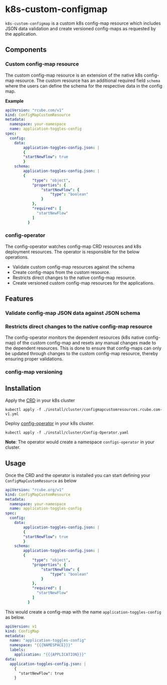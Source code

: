 # k8s-custom-configmap

`k8s-custom-configmap` is a custom k8s config-map resource which includes JSON data validation and create 
versioned config-maps as requested by the application.

## Components

### Custom config-map resource

The custom config-map resource is an extension of the native k8s config-map resource. The custom resource has an additional required field `schema` 
where the users can define the schema for the respective data in the config map.

**Example**
```yaml
apiVersion: "rcube.com/v1"
kind: ConfigMapCustomResource
metadata:
  namespace: your-namespace
  name: application-toggles-config
spec:
  config:
    data:
        application-toggles-config.json: |
        {
        "startNewFlow": true
        }
    schema:
        application-toggles-config.json: |
        {
            "type": "object",
            "properties": {
                "startNewFlow": {
                    "type": "boolean"
                }
            },
            "required": [
              "startNewFlow"
            ]
          }
```

### config-operator

The config-operator watches config-map CRD resources and k8s deployment resources. The operator is responsible for the below operations.
- Validate custom config-map resources against the schema
- Create config-maps from the custom resource.
- Restricts direct changes to the native config-map resource.
- Create versioned custom config-map resources for the applications.

## Features

### Validate config-map JSON data against JSON schema


### Restricts direct changes to the native config-map resource
The config-operator monitors the dependent resources (k8s native config-map) of the custom config-map and resets any manual changes made to the dependent resources. This is done to ensure that config-maps can only be updated through changes to the custom config-map resource, thereby ensuring proper validations.


### config-map versioning


## Installation

Apply the [CRD]() in your k8s cluster
```shell
kubectl apply -f ./install/cluster/configmapcustomresources.rcube.com-v1.yml
```

Deploy [config-operator]() in your k8s cluster.
```shell
kubectl apply -f ./install/cluster/Config-Operator.yaml
```
**Note**: The operator would create a namespace `configs-operator` in your cluster.

## Usage

Once the CRD and the operator is installed you can start defining your `ConfigMapCustomResource` as below

```yaml
apiVersion: "rcube.org/v1"
kind: ConfigMapCustomResource
metadata:
  namespace: your-namespace
  name: application-toggles-config
spec:
  config:
    data:
        application-toggles-config.json: |
        {
        "startNewFlow": true
        }
    schema:
        application-toggles-config.json: |
        {
            "type": "object",
            "properties": {
                "startNewFlow": {
                    "type": "boolean"
                }
            },
            "required": [
              "startNewFlow"
            ]
          }
```

This would create a config-map with the name `application-toggles-config` as below.

```yaml
apiVersion: v1
kind: ConfigMap
metadata:
  name: "application-toggles-config"
  namespace: "{{{NAMESPACE}}}"
  labels:
    application: "{{{APPLICATION}}}"
data:
  application-toggles-config.json: |
    {
      "startNewFlow": true
    }
```